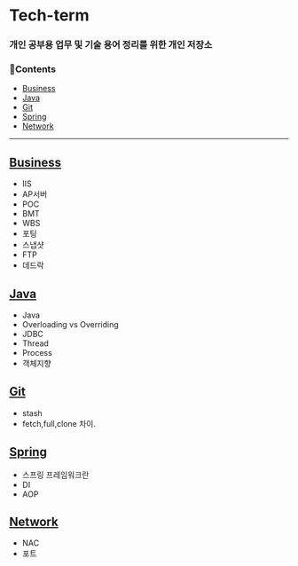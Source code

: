 # Tech-term

### 개인 공부용 업무 및 기술 용어 정리를 위한 개인 저장소

### 📘Contents
- [Business](#Business)
- [Java](#Java)
- [Git](#Git)
- [Spring](#Spring)
- [Network](#Network)


---

## [Business](/contents/business.md)
- IIS
- AP서버 
- POC 
- BMT
- WBS
- 포팅
- 스냅샷
- FTP
- 데드락


## [Java](/contents/java.md)
- Java
- Overloading vs Overriding
- JDBC
- Thread 
- Process
- 객체지향


## [Git](/contents/git.md)
- stash 
- fetch,full,clone 차이.


## [Spring](/contents/spring.md)
- 스프링 프레임워크란 
- DI
- AOP


## [Network](/contents/network.md)
- NAC 
- 포트 
